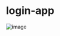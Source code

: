 # login-app
![image](https://github.com/Alexised/login-app/assets/15174727/d7158b7b-0634-4eb9-afc5-92a4efefb721)
